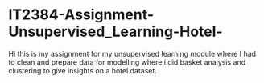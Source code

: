 # IT2384-Assignment-Unsupervised_Learning-Hotel-
Hi this is my assignment for my unsupervised learning module where I had to clean and prepare data for modelling where i did basket analysis and clustering to give insights on a hotel dataset.
